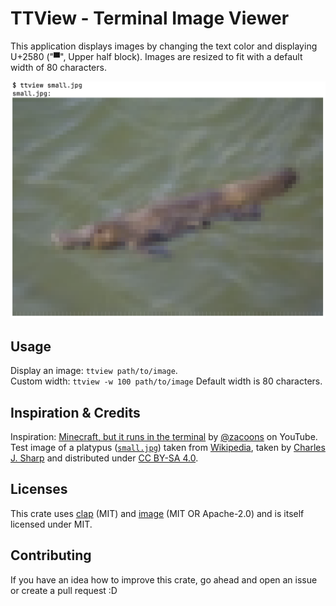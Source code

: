 # TTView - Terminal Image Viewer

This application displays images by changing the text color and displaying U+2580 ("▀", Upper half block).
Images are resized to fit with a default width of 80 characters.

![Example](example.png)

## Usage

Display an image: `ttview path/to/image`.  
Custom width: `ttview -w 100 path/to/image`
Default width is 80 characters.

## Inspiration & Credits

Inspiration: [Minecraft, but it runs in the terminal](https://www.youtube.com/watch?v=6zfXM-6yPJQ)
by [@zacoons](https://www.youtube.com/@zacoons) on YouTube.  
Test image of a platypus ([`small.jpg`](small.jpg)) taken
from [Wikipedia](https://en.wikipedia.org/wiki/File:Duck-billed_platypus_(Ornithorhynchus_anatinus)_Scottsdale.jpg),
taken by [Charles J. Sharp](https://www.wikidata.org/wiki/Q54800218) and distributed
under [CC BY-SA 4.0](https://creativecommons.org/licenses/by-sa/4.0/deed.en).

## Licenses

This crate uses [clap](https://crates.io/crates/clap) (MIT) and [image](https://crates.io/crates/image) (MIT OR
Apache-2.0)
and is itself licensed under MIT.

## Contributing

If you have an idea how to improve this crate, go ahead and open an issue or create a pull request :D
